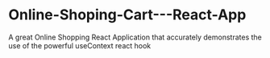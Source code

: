 # Online-Shoping-Cart---React-App
A great Online Shopping React Application that accurately demonstrates the use of the powerful useContext react hook
